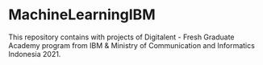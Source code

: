 # MachineLearningIBM
This repository contains with projects of Digitalent - Fresh Graduate Academy program from IBM & Ministry of Communication and Informatics Indonesia 2021.
